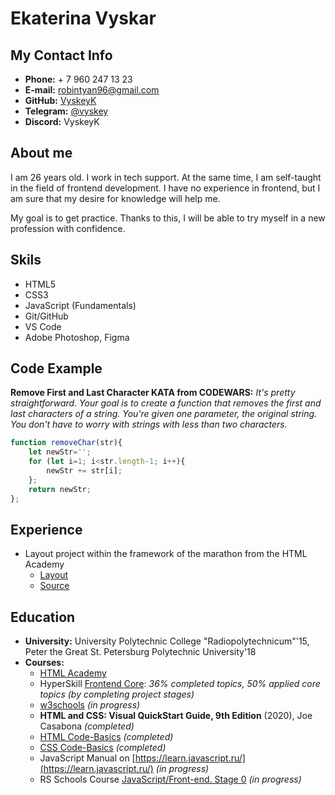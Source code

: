 # Ekaterina Vyskar
## My Contact Info
* **Phone:** + 7 960 247 13 23
* **E-mail:** robintyan96@gmail.com
* **GitHub:** [VyskeyK](https://github.com/VyskeyK)
* **Telegram:** [@vyskey](https://t.me/vyskey)
* **Discord:** VyskeyK
## About me
I am 26 years old. I work in tech support. At the same time, I am self-taught in the field of frontend development. I have no experience in frontend, but I am sure that my desire for knowledge will help me.

My goal is to get practice. Thanks to this, I will be able to try myself in a new profession with confidence.
## Skils
* HTML5
* CSS3
* JavaScript (Fundamentals)
* Git/GitHub
* VS Code
* Adobe Photoshop, Figma
## Code Example
**Remove First and Last Character KATA from CODEWARS:** _It's pretty straightforward. Your goal is to create a function that removes the first and last characters of a string. You're given one parameter, the original string. You don't have to worry with strings with less than two characters._
```js
function removeChar(str){
    let newStr='';
    for (let i=1; i<str.length-1; i++){
        newStr += str[i];
    };
    return newStr;
};
```
## Experience
* Layout project within the framework of the marathon from the HTML Academy
    * [Layout](https://vyskeyk.github.io/marathon/)
    * [Source](https://github.com/VyskeyK/marathon)
## Education
* **University:** University Polytechnic College "Radiopolytechnicum"'15, Peter the Great St. Petersburg Polytechnic University'18
* **Courses:**
    * [HTML Academy](https://htmlacademy.ru/)
    * HyperSkill [Frontend Core](https://hyperskill.org/tracks/5): _36% completed topics, 50% applied core topics (by completing project stages)_
    * [w3schools](https://www.w3schools.com/) _(in progress)_
    * **HTML and CSS: Visual QuickStart Guide, 9th Edition** (2020), Joe Casabona _(completed)_
    * [HTML Code-Basics](https://ru.code-basics.com/languages/html) _(completed)_
    * [CSS Code-Basics](https://ru.code-basics.com/languages/html) _(completed)_
    * JavaScript Manual on [https://learn.javascript.ru/](https://learn.javascript.ru/) _(in progress)_
    * RS Schools Course [JavaScript/Front-end. Stage 0](https://rs.school/js-stage0/) _(in progress)_